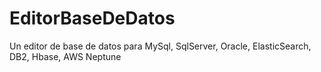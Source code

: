# EditorBaseDeDatos
Un editor de base de datos para MySql, SqlServer, Oracle, ElasticSearch, DB2, Hbase, AWS Neptune
